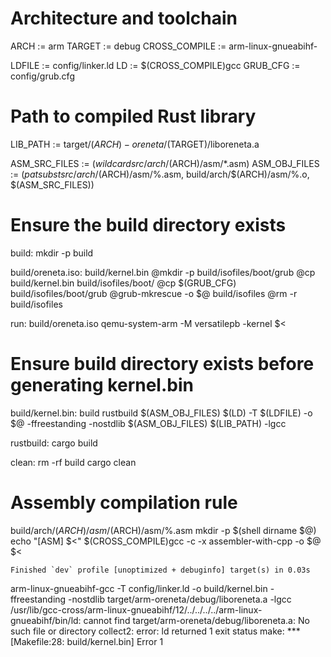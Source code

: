 # Architecture and toolchain
ARCH := arm
TARGET := debug
CROSS_COMPILE := arm-linux-gnueabihf-

LDFILE := config/linker.ld
LD := $(CROSS_COMPILE)gcc
GRUB_CFG := config/grub.cfg

# Path to compiled Rust library
LIB_PATH := target/$(ARCH)-oreneta/$(TARGET)/liboreneta.a

ASM_SRC_FILES := $(wildcard src/arch/$(ARCH)/asm/*.asm)
ASM_OBJ_FILES := $(patsubst src/arch/$(ARCH)/asm/%.asm, build/arch/$(ARCH)/asm/%.o, $(ASM_SRC_FILES))

# Ensure the build directory exists
build:
	mkdir -p build

build/oreneta.iso: build/kernel.bin
	@mkdir -p build/isofiles/boot/grub
	@cp build/kernel.bin build/isofiles/boot/
	@cp $(GRUB_CFG) build/isofiles/boot/grub
	@grub-mkrescue -o $@ build/isofiles
	@rm -r build/isofiles

run: build/oreneta.iso
	qemu-system-arm -M versatilepb -kernel $<

# Ensure build directory exists before generating kernel.bin
build/kernel.bin: build rustbuild $(ASM_OBJ_FILES)
	$(LD) -T $(LDFILE) -o $@ -ffreestanding -nostdlib $(ASM_OBJ_FILES) $(LIB_PATH) -lgcc

rustbuild:
	cargo build

clean:
	rm -rf build
	cargo clean

# Assembly compilation rule
build/arch/$(ARCH)/asm/%.o: src/arch/$(ARCH)/asm/%.asm
	mkdir -p $(shell dirname $@)
	echo "[ASM] $<"
	$(CROSS_COMPILE)gcc -c -x assembler-with-cpp -o $@ $<



 
    Finished `dev` profile [unoptimized + debuginfo] target(s) in 0.03s
arm-linux-gnueabihf-gcc -T config/linker.ld -o build/kernel.bin -ffreestanding -nostdlib  target/arm-oreneta/debug/liboreneta.a -lgcc
/usr/lib/gcc-cross/arm-linux-gnueabihf/12/../../../../arm-linux-gnueabihf/bin/ld: cannot find target/arm-oreneta/debug/liboreneta.a: No such file or directory
collect2: error: ld returned 1 exit status
make: *** [Makefile:28: build/kernel.bin] Error 1
